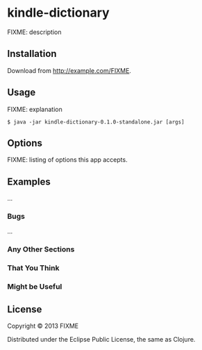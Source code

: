 # kindle-dictionary

FIXME: description

## Installation

Download from http://example.com/FIXME.

## Usage

FIXME: explanation

    $ java -jar kindle-dictionary-0.1.0-standalone.jar [args]

## Options

FIXME: listing of options this app accepts.

## Examples

...

### Bugs

...

### Any Other Sections
### That You Think
### Might be Useful

## License

Copyright © 2013 FIXME

Distributed under the Eclipse Public License, the same as Clojure.
